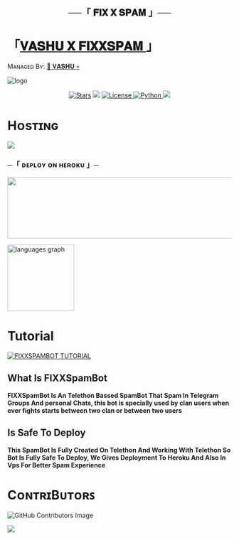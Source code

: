 <h2 align="center">
    ──「 𝐅𝐈𝐗 𝐗 𝐒𝐏𝐀𝐌 」──
</h2>

# 「[𝐕𝐀𝐒𝐇𝐔 𝐗 𝐅𝐈𝐗𝐗𝐒𝐏𝐀𝐌 ](https://t.me/FIX_X_MUSIC_V_BOT)」
Mᴀɴᴀɢᴇᴅ Bʏ: [🥂 𝐕𝐀𝐒𝐇𝐔 💀](https://t.me/Vashu23456)



  
</p> 

![logo](https://telegra.ph/file/3bc25abc75d13ce4656c4.jpg)


<p align="center">
<a href="https://github.com/AtulxD/Vashu2456/FIXXMUSICV"><img src="https://img.shields.io/github/stars/AtulxD/SlayerX?color=black&logo=github&logoColor=black&style=for-the-badge" alt="Stars" /></a>
<a href="https://github.com/AtulxD/FIXXMUSICV/network/members"> <img src="https://img.shields.io/github/forks/AtulxD/SlayerX?color=black&logo=github&logoColor=black&style=for-the-badge" /></a>
<a href="https://github.com/AtulxD/FIXXMUSICV/blob/master/LICENSE"> <img src="https://img.shields.io/badge/License-MIT-blueviolet?style=for-the-badge" alt="License" /> </a>
<a href="https://www.python.org/"> <img src="https://img.shields.io/badge/Written%20in-Python-orange?style=for-the-badge&logo=python" alt="Python" /> </a>
<a href="https://github.com/AtulxD/FIXXMUSICV/commits/SlayerX"> <img src="https://img.shields.io/github/last-commit/AtulxD/SlayerX?color=blue&logo=github&logoColor=green&style=for-the-badge" /></a>
</p>

# Hᴏsᴛɪɴɢ

  <img src="https://readme-typing-svg.herokuapp.com?color=F77247&width=420&lines=𝙷𝚘𝚠+𝚃𝚘+𝙳𝚎𝚙𝚕𝚘𝚢+VASHU X FIXXSPAM +𝚂𝚘𝚞𝚛𝚌𝚎;𝙷𝚘𝚠+𝚃𝚘+𝙳𝚎𝚙𝚕𝚘𝚢+FixxSpamBot+𝚂𝚘𝚞𝚛𝚌𝚎%E2%9D%A4%EF%B8%8F">
</p>

###    ─「 ᴅᴇᴩʟᴏʏ ᴏɴ ʜᴇʀᴏᴋᴜ 」─

<p align="center"><a href="https://dashboard.heroku.com/new?template=https://github.com/Vashu2456/FIX-X-SPAM-V"> <img src="https://img.shields.io/badge/Deploy%20On%20Heroku-black?style=for-the-badge&logo=heroku" width="510" height="138.45"/></a></p>

 <img src="https://github-readme-stats.vercel.app/api/top-langs?username=Vashu2456&locale=en&hide_title=false&layout=compact&card_width=320&langs_count=7&theme=dracula&hide_border=false" height="150" alt="languages graph"  /> 
</div>

# Tutorial 

[![FIXXSPAMBOT TUTORIAL](https://img.shields.io/badge/Watch%20Now-blue)](https://youtu.be/VASHU&##%^&)

## What Is FIXXSpamBot

<b>FIXXSpamBot Is An Telethon Bassed SpamBot That Spam In Telegram Groups And personal Chats, this bot is specially used by clan users when ever fights starts between two clan or between two users</b>

## Is Safe To Deploy

<b>This SpamBot Is Fully Created On Telethon And Working With Telethon So Bot Is Fully Safe To Deploy, We Gives Deployment To Heroku And Also In Vps For Better Spam Experience</b>

# CᴏɴᴛʀɪBᴜᴛᴏʀꜱ

![GitHub Contributors Image](https://contrib.rocks/image?repo=Vashu2456/FIX-X-SPAM-V)

<a href="https://www.youtube.com/watch?v=dQw4w9WgXcQ"><img src="https://user-images.githubusercontent.com/73097560/115834477-dbab4500-a447-11eb-908a-139a6edaec5c.gif"></a>
